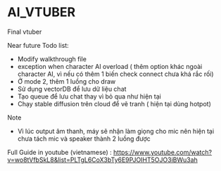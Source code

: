 # AI_VTUBER

Final vtuber 

Near future Todo list:
+ Modify walkthrough file
+ exception when character AI overload ( thêm option khác ngoài character AI, vì nếu có thêm 1 biến check connect chưa khá rắc rối) 
+ Ở mode 2, thêm 1 luồng cho draw
+ Sử dụng vectorDB để lưu dữ liệu chat
+ Tạo queue để lưu chat thay vì bỏ qua như hiện tại
+ Chạy stable diffusion trên cloud để vẽ tranh ( hiện tại dùng hotpot)

 Note
+ Vì lúc output âm thanh, máy sẽ nhận làm giọng cho mic nên hiện tại chưa tách mic và speaker thành 2 luồng được

Full Guide in youtube (vietnamese) :  https://www.youtube.com/watch?v=wo8tVfbSkL8&list=PLTgL6CoX3bTy6E9PJOIHT5OJO3iBWu3ah
